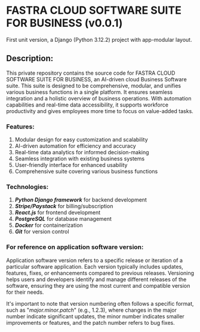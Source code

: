 # FASTRA CLOUD SOFTWARE SUITE FOR BUSINESS (v0.0.1)
First unit version, a Django (Python 3.12.2) project with app-modular layout.

## Description:
This private repository contains the source code for FASTRA CLOUD SOFTWARE SUITE FOR BUSINESS, an AI-driven cloud Business Software suite. This suite is designed to be comprehensive, modular, and unifies various business functions in a single platform. It ensures seamless integration and a holistic overview of business operations. With automation capabilities and real-time data accessibility, it supports workforce productivity and gives employees more time to focus on value-added tasks.

### Features:
1. Modular design for easy customization and scalability
2. AI-driven automation for efficiency and accuracy
3. Real-time data analytics for informed decision-making
4. Seamless integration with existing business systems
5. User-friendly interface for enhanced usability
6. Comprehensive suite covering various business functions

### Technologies:
1. ***Python Django framework*** for backend development
2. ***Stripe/Paystack*** for billing/subscription
3. ***React.js*** for frontend development
4. ***PostgreSQL*** for database management
5. ***Docker*** for containerization
6. ***Git*** for version control

### For reference on application software version:

Application software version refers to a specific release or iteration of a particular software application. Each version typically includes updates, features, fixes, or enhancements compared to previous releases. Versioning helps users and developers identify and manage different releases of the software, ensuring they are using the most current and compatible version for their needs.

It's important to note that version numbering often follows a specific format, such as "_major.minor.patch_" (e.g., 1.2.3), where changes in the major number indicate significant updates, the minor number indicates smaller improvements or features, and the patch number refers to bug fixes.